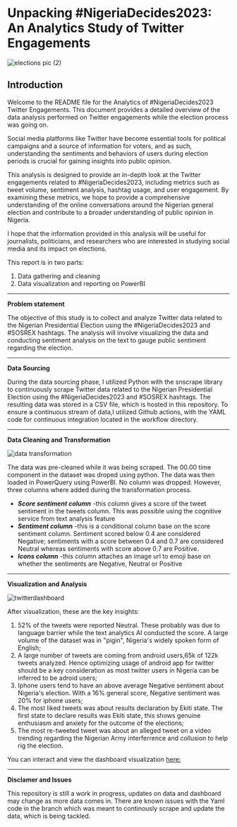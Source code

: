 # Unpacking #NigeriaDecides2023: An Analytics Study of Twitter Engagements

![elections pic (2)](https://user-images.githubusercontent.com/37171086/222526531-b6d04b37-0d90-4b63-93b4-76cf0a188a99.png)



**Introduction**
---
Welcome to the README file for the Analytics of #NigeriaDecides2023 Twitter Engagements. This document provides a detailed overview of the data analysis performed on Twitter engagements while the election process was going on.

Social media platforms like Twitter have become essential tools for political campaigns and a source of information for voters, and as such, understanding the sentiments and behaviors of users during election periods is crucial for gaining insights into public opinion.

This analysis is designed to provide an in-depth look at the Twitter engagements related to #NigeriaDecides2023, including metrics such as tweet volume, sentiment analysis, hashtag usage, and user engagement. By examining these metrics, we hope to provide a comprehensive understanding of the online conversations around the Nigerian general election and contribute to a broader understanding of public opinion in Nigeria.

I hope that the information provided in this analysis will be useful for journalists, politicians, and researchers who are interested in studying social media and its impact on elections.

This report is in two parts:
1. Data gathering and cleaning
2. Data visualization and reporting on PowerBI

---
**Problem statement**

The objective of this study is to collect and analyze Twitter data related to the Nigerian Presidential Election using the #NigeriaDecides2023 and #SOSREX hashtags. The analysis will involve visualizing the data and conducting sentiment analysis on the text to gauge public sentiment regarding the election.

---
**Data Sourcing**

During the data sourcing phase, I utilized Python with the snscrape library to continuously scrape Twitter data related to the Nigerian Presidential Election using the #NigeriaDecides2023 and #SOSREX hashtags. The resulting data was stored in a CSV file, which is hosted in this repository. To ensure a continuous stream of data,I utilized Github actions, with the YAML code for continuous integration located in the workflow directory.

---
**Data Cleaning and Transformation**

![data transformation](https://user-images.githubusercontent.com/37171086/223644925-7adc08af-f944-45a7-84b1-c0c3a5fd8ec2.png)

The data was pre-cleaned while it was being scraped. The 00.00 time component in the dataset was droped using python. The data was then loaded in PowerQuery using PowerBI. No column was dropped. However, three columns where added during the transformation process.
- *__Score sentiment column__* -this column gives a score of the tweet sentiment in the tweets column. This was possible using the cognitive service from text analysis feature
- *__Sentiment column__* -this is a conditional column base on the score sentiment column. Sentiment scored below 0.4 are considered Negative; sentiments with a score between 0.4 and 0.7 are considered Neutral whereas sentiments with score above 0.7 are Positive.
- *__Icons column__* -this column attaches an image url to emoji base on whether the sentiments are Negative, Neutral or Positive

---
**Visualization and Analysis**

![twitterdashboard](https://user-images.githubusercontent.com/37171086/224664523-033f3c40-fbe5-4500-b120-004201cb4d90.png)



After visualization, these are the key insights:
1. 52% of the tweets were reported Neutral. These probably was due to language barrier while the text analytics AI conducted the score. A large volume of the dataset was in "pigin", Nigeria's widely spoken form of English;
2. A large number of tweets are coming from android users,65k of 122k tweets analyzed. Hence optimizing usage of android app for twitter should be a key consideration as most twitter users in Nigeria can be inferred to be adroid users;
3. Iphone users tend to have an above average Negative sentiment about Nigeria's election. With a 16% general score, Negative sentiment was 20% for iphone users;
4. The most liked tweets was about results declaration by Ekiti state. The first state to declare results was Ekiti state, this shows genuine enthusiasm and anxiety for the outcome of the elections;
5. The most re-tweeted tweet was about an alleged tweet on a video trending regarding the Nigerian Army interferrence and collusion to help rig the election.


You can interact and view the dashboard visualization [here:](https://app.powerbi.com/view?r=eyJrIjoiOTkxOGI4NmItN2JkZS00ZDk0LTk4ZmYtNDg5ZTFiNzg4YmVhIiwidCI6ImM4MzgxNmI2LWJhMjAtNGQ0Mi05YzQyLWFiMzAyODczOTM5MSJ9&pageName=ReportSection8eded047b1738d111570)


---
**Disclamer and Issues**

This repository is still a work in progress, updates on data and dashboard may change as more data comes in. There are known issues with the Yaml code in the branch which was meant to continously scrape and update the data, which is being tackled. 


